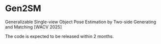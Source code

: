 # Gen2SM
Generalizable Single-view Object Pose Estimation by Two-side Generating and Matching [WACV 2025]

The code is expected to be released within 2 months.
